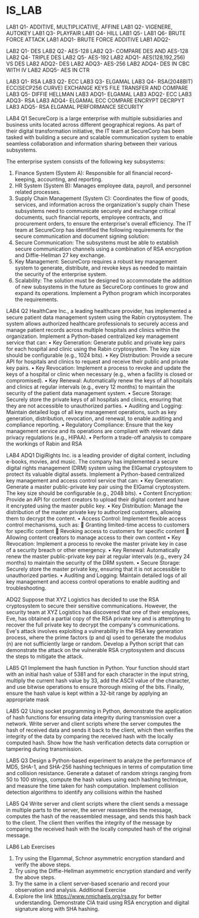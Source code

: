 # IS_LAB
LAB1 Q1- ADDITIVE, MULTIPLICATIVE, AFFINE
LAB1 Q2- VIGENERE, AUTOKEY
LAB1 Q3- PLAYFAIR
LAB1 Q4- HILL
LAB1 Q5-
LAB1 Q6- BRUTE FORCE ATTACK
LAB1 ADQ1- BRUTE FORCE ADDITIVE
LAB1 ADQ2-

LAB2 Q1- DES
LAB2 Q2- AES-128
LAB2 Q3- COMPARE DES AND AES-128
LAB2 Q4- TRIPLE DES
LAB2 Q5- AES-192
LAB2 ADQ1- AES(128,192,256) VS DES 
LAB2 ADQ2- DES
LAB2 ADQ3- AES-256
LAB2 ADQ4- DES IN CBC WITH IV
LAB2 ADQ5- AES IN CTR 

LAB3 Q1- RSA
LAB3 Q2- ECC
LAB3 Q3- ELGAMAL
LAB3 Q4- RSA(2048BIT) ECC(SECP256 CURVE) EXCHANGE KEYS FILE TRANSFER AND COMPARE
LAB3 Q5- DIFFIE HELLMAN
LAB3 ADQ1- ELGAMAL
LAB3 ADQ2- ECC
LAB3 ADQ3- RSA
LAB3 ADQ4- ELGAMAL ECC COMPARE ENCRYPT DECRPYT
LAB3 ADQ5- RSA ELGAMAL PERFORMANCE SECURITY

LAB4
Q1
SecureCorp is a large enterprise with multiple subsidiaries and business units located
across different geographical regions. As part of their digital transformation initiative,
the IT team at SecureCorp has been tasked with building a secure and scalable
communication system to enable seamless collaboration and information sharing
between their various subsystems.

The enterprise system consists of the following key subsystems:
1. Finance System (System A): Responsible for all financial record-keeping, accounting,
and reporting.
2. HR System (System B): Manages employee data, payroll, and personnel related
processes.
3. Supply Chain Management (System C): Coordinates the flow of goods, services, and
information across the organization's supply chain
These subsystems need to communicate securely and exchange critical documents, such
financial reports, employee contracts, and procurement orders, to ensure the enterprise's
overall efficiency.
The IT team at SecureCorp has identified the following requirements for the secure
communication and document signing solution:
1. Secure Communication: The subsystems must be able to establish secure
communication channels using a combination of RSA encryption and Diffie-Hellman
27
key exchange.
2. Key Management: SecureCorp requires a robust key management system to generate,
distribute, and revoke keys as needed to maintain the security of the enterprise system.
3. Scalability: The solution must be designed to accommodate the addition of new
subsystems in the future as SecureCorp continues to grow and expand its operations.
Implement a Python program which incorporates the requirements.

LAB4 Q2
HealthCare Inc., a leading healthcare provider, has implemented a secure patient data
management system using the Rabin cryptosystem. The system allows authorized
healthcare professionals to securely access and manage patient records across multiple
hospitals and clinics within the organization. Implement a Python-based centralized key
management service that can:
• Key Generation: Generate public and private key pairs for each hospital and clinic
using the Rabin cryptosystem. The key size should be configurable (e.g., 1024 bits).
• Key Distribution: Provide a secure API for hospitals and clinics to request and receive
their public and private key pairs.
• Key Revocation: Implement a process to revoke and update the keys of a hospital or
clinic when necessary (e.g., when a facility is closed or compromised).
• Key Renewal: Automatically renew the keys of all hospitals and clinics at regular
intervals (e.g., every 12 months) to maintain the security of the patient data management
system.
• Secure Storage: Securely store the private keys of all hospitals and clinics, ensuring
that they are not accessible to unauthorized parties.
• Auditing and Logging: Maintain detailed logs of all key management operations, such
as key generation, distribution, revocation, and renewal, to enable auditing and
compliance reporting.
• Regulatory Compliance: Ensure that the key management service and its operations are
compliant with relevant data privacy regulations (e.g., HIPAA).
• Perform a trade-off analysis to compare the workings of Rabin and RSA

LAB4 ADQ1
DigiRights Inc. is a leading provider of digital content, including e-books, movies, and
music. The company has implemented a secure digital rights management (DRM)
system using the ElGamal cryptosystem to protect its valuable digital assets.
Implement a Python-based centralized key management and access control service that
can:
• Key Generation: Generate a master public-private key pair using the ElGamal
cryptosystem. The key size should be configurable (e.g., 2048 bits).
• Content Encryption: Provide an API for content creators to upload their digital content
and have it encrypted using the master public key.
• Key Distribution: Manage the distribution of the master private key to authorized
customers, allowing them to decrypt the content.
• Access Control: Implement flexible access control mechanisms, such as:
 Granting limited-time access to customers for specific content
 Revoking access to customers for specific content
 Allowing content creators to manage access to their own content
• Key Revocation: Implement a process to revoke the master private key in case of a
security breach or other emergency.
• Key Renewal: Automatically renew the master public-private key pair at regular
intervals (e.g., every 24 months) to maintain the security of the DRM system.
• Secure Storage: Securely store the master private key, ensuring that it is not accessible
to unauthorized parties.
• Auditing and Logging: Maintain detailed logs of all key management and access
control operations to enable auditing and troubleshooting.

ADQ2
Suppose that XYZ Logistics has decided to use the RSA cryptosystem to secure their
sensitive communications. However, the security team at XYZ Logistics has discovered
that one of their employees, Eve, has obtained a partial copy of the RSA private key and
is attempting to recover the full private key to decrypt the company's communications.
Eve's attack involves exploiting a vulnerability in the RSA key generation process,
where the prime factors (p and q) used to generate the modulus (n) are not sufficiently
large or random.
Develop a Python script that can demonstrate the attack on the vulnerable RSA
cryptosystem and discuss the steps to mitigate the attack.

LAB5 Q1
Implement the hash function in Python. Your function should start with an initial hash
value of 5381 and for each character in the input string, multiply the current hash value
by 33, add the ASCII value of the character, and use bitwise operations to ensure
thorough mixing of the bits. Finally, ensure the hash value is kept within a 32-bit range
by applying an appropriate mask

LAB5 Q2
Using socket programming in Python, demonstrate the application of hash functions
for ensuring data integrity during transmission over a network. Write server and client
scripts where the server computes the hash of received data and sends it back to the
client, which then verifies the integrity of the data by comparing the received hash with
the locally computed hash. Show how the hash verification detects data corruption
or tampering during transmission.

LAB5 Q3
Design a Python-based experiment to analyze the performance of MD5, SHA-1, and
SHA-256 hashing techniques in terms of computation time and collision resistance.
Generate a dataset of random strings ranging from 50 to 100 strings, compute the hash
values using each hashing technique, and measure the time taken for hash computation.
Implement collision detection algorithms to identify any collisions within the hashed

LAB5 Q4
Write server and client scripts where the client sends a message in multiple parts to
the server, the server reassembles the message, computes the hash of the reassembled
message, and sends this hash back to the client. The client then verifies the integrity of
the message by comparing the received hash with the locally computed hash of the
original message.

LAB6
Lab Exercises
1. Try using the Elgammal, Schnor asymmetric encryption standard and verify the above
steps.
2. Try using the Diffie-Hellman asymmetric encryption standard and verify the above
steps.
3. Try the same in a client server-based scenario and record your observation and
analysis.
Additional Exercise
1. Explore the link https://www.nmichaels.org/rsa.py for better understanding.
Demonstrate CIA traid using RSA encryption and digital signature along with SHA
hashing.



